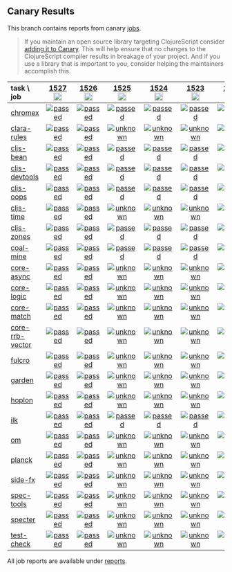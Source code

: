 ## Canary Results

This branch contains reports from canary [jobs](https://github.com/cljs-oss/canary/tree/jobs).

> If you maintain an open source library targeting ClojureScript consider [adding it to Canary](https://github.com/cljs-oss/canary/tree/master#how-to-participate). This will help ensure that no changes to the ClojureScript compiler results in breakage of your project. And if you use a library that is important to you, consider helping the maintainers accomplish this.

[//]: # (begin_overview_table)

| task \ job | <a href="reports/2020/09/06/job-001527-1.10.824-599cd05f" title="job #1527&#xA;&#xA;job&#xA;&#xA;requested by BinaryAge Bot (@babot) on 2020-09-06T11:06:49Z">1527<br/><img width=20 height=20 src="https://avatars0.githubusercontent.com/u/1476765?v=4&s=60"></a> | <a href="reports/2020/09/05/job-001526-1.10.825-ef20514a1" title="job #1526&#xA;&#xA;job -c mfikes -r CLJS-3174&#xA;&#xA;requested by Mike Fikes (@mfikes) on 2020-09-05T18:59:15Z">1526<br/><img width=20 height=20 src="https://avatars1.githubusercontent.com/u/1723464?v=4&s=60"></a> | <a href="reports/2020/09/05/job-001525-1.10.825-ef20514a1" title="job #1525&#xA;&#xA;job -c mfikes -r CLJS-3174&#xA;&#xA;requested by Mike Fikes (@mfikes) on 2020-09-05T18:11:09Z">1525<br/><img width=20 height=20 src="https://avatars1.githubusercontent.com/u/1723464?v=4&s=60"></a> | <a href="reports/2020/09/05/job-001524-1.10.824-599cd05f" title="job #1524&#xA;&#xA;job&#xA;&#xA;requested by BinaryAge Bot (@babot) on 2020-09-05T11:12:07Z">1524<br/><img width=20 height=20 src="https://avatars0.githubusercontent.com/u/1476765?v=4&s=60"></a> | <a href="reports/2020/09/04/job-001523-1.10.824-599cd05f" title="job #1523&#xA;&#xA;job&#xA;&#xA;requested by BinaryAge Bot (@babot) on 2020-09-04T11:06:28Z">1523<br/><img width=20 height=20 src="https://avatars0.githubusercontent.com/u/1476765?v=4&s=60"></a> | <a href="reports/2020/09/03/job-001522-1.10.824-599cd05f" title="job #1522&#xA;&#xA;job&#xA;&#xA;requested by BinaryAge Bot (@babot) on 2020-09-03T11:06:42Z">1522<br/><img width=20 height=20 src="https://avatars0.githubusercontent.com/u/1476765?v=4&s=60"></a> | <a href="reports/2020/09/02/job-001521-1.10.824-599cd05f" title="job #1521&#xA;&#xA;job&#xA;&#xA;requested by BinaryAge Bot (@babot) on 2020-09-02T11:06:19Z">1521<br/><img width=20 height=20 src="https://avatars0.githubusercontent.com/u/1476765?v=4&s=60"></a> | <a href="reports/2020/09/01/job-001520-1.10.824-599cd05f" title="job #1520&#xA;&#xA;job&#xA;&#xA;requested by BinaryAge Bot (@babot) on 2020-09-01T11:06:36Z">1520<br/><img width=20 height=20 src="https://avatars0.githubusercontent.com/u/1476765?v=4&s=60"></a> | <a href="reports/2020/08/31/job-001519-1.10.824-599cd05f" title="job #1519&#xA;&#xA;job&#xA;&#xA;requested by BinaryAge Bot (@babot) on 2020-08-31T11:03:00Z">1519<br/><img width=20 height=20 src="https://avatars0.githubusercontent.com/u/1476765?v=4&s=60"></a> | <a href="reports/2020/08/30/job-001518-1.10.824-599cd05f" title="job #1518&#xA;&#xA;job&#xA;&#xA;requested by BinaryAge Bot (@babot) on 2020-08-30T11:11:24Z">1518<br/><img width=20 height=20 src="https://avatars0.githubusercontent.com/u/1476765?v=4&s=60"></a> |
| :--- | :---: | :---: | :---: | :---: | :---: | :---: | :---: | :---: | :---: | :---: |
| [chromex](https://github.com/binaryage/chromex) | <a href="reports/2020/09/06/job-001527-1.10.824-599cd05f#-chromex"><img title="passed" src="http://box.binaryage.com/s-passed.svg"><a> | <a href="reports/2020/09/05/job-001526-1.10.825-ef20514a1#-chromex"><img title="passed" src="http://box.binaryage.com/s-passed.svg"><a> | <a href="reports/2020/09/05/job-001525-1.10.825-ef20514a1#-chromex"><img title="passed" src="http://box.binaryage.com/s-passed.svg"><a> | <a href="reports/2020/09/05/job-001524-1.10.824-599cd05f#-chromex"><img title="passed" src="http://box.binaryage.com/s-passed.svg"><a> | <a href="reports/2020/09/04/job-001523-1.10.824-599cd05f#-chromex"><img title="passed" src="http://box.binaryage.com/s-passed.svg"><a> | <a href="reports/2020/09/03/job-001522-1.10.824-599cd05f#-chromex"><img title="passed" src="http://box.binaryage.com/s-passed.svg"><a> | <a href="reports/2020/09/02/job-001521-1.10.824-599cd05f#-chromex"><img title="passed" src="http://box.binaryage.com/s-passed.svg"><a> | <a href="reports/2020/09/01/job-001520-1.10.824-599cd05f#-chromex"><img title="passed" src="http://box.binaryage.com/s-passed.svg"><a> | <a href="reports/2020/08/31/job-001519-1.10.824-599cd05f#-chromex"><img title="passed" src="http://box.binaryage.com/s-passed.svg"><a> | <a href="reports/2020/08/30/job-001518-1.10.824-599cd05f#-chromex"><img title="passed" src="http://box.binaryage.com/s-passed.svg"><a> |
| [clara-rules](https://github.com/cerner/clara-rules) | <a href="reports/2020/09/06/job-001527-1.10.824-599cd05f#-clara-rules"><img title="passed" src="http://box.binaryage.com/s-passed.svg"><a> | <a href="reports/2020/09/05/job-001526-1.10.825-ef20514a1#-clara-rules"><img title="passed" src="http://box.binaryage.com/s-passed.svg"><a> | <a href="reports/2020/09/05/job-001525-1.10.825-ef20514a1#-clara-rules"><img title="unknown" src="http://box.binaryage.com/s-unknown.svg"><a> | <a href="reports/2020/09/05/job-001524-1.10.824-599cd05f#-clara-rules"><img title="unknown" src="http://box.binaryage.com/s-unknown.svg"><a> | <a href="reports/2020/09/04/job-001523-1.10.824-599cd05f#-clara-rules"><img title="unknown" src="http://box.binaryage.com/s-unknown.svg"><a> | <a href="reports/2020/09/03/job-001522-1.10.824-599cd05f#-clara-rules"><img title="unknown" src="http://box.binaryage.com/s-unknown.svg"><a> | <a href="reports/2020/09/02/job-001521-1.10.824-599cd05f#-clara-rules"><img title="unknown" src="http://box.binaryage.com/s-unknown.svg"><a> | <a href="reports/2020/09/01/job-001520-1.10.824-599cd05f#-clara-rules"><img title="unknown" src="http://box.binaryage.com/s-unknown.svg"><a> | <a href="reports/2020/08/31/job-001519-1.10.824-599cd05f#-clara-rules"><img title="unknown" src="http://box.binaryage.com/s-unknown.svg"><a> | <a href="reports/2020/08/30/job-001518-1.10.824-599cd05f#-clara-rules"><img title="unknown" src="http://box.binaryage.com/s-unknown.svg"><a> |
| [cljs-bean](https://github.com/mfikes/cljs-bean) | <a href="reports/2020/09/06/job-001527-1.10.824-599cd05f#-cljs-bean"><img title="passed" src="http://box.binaryage.com/s-passed.svg"><a> | <a href="reports/2020/09/05/job-001526-1.10.825-ef20514a1#-cljs-bean"><img title="passed" src="http://box.binaryage.com/s-passed.svg"><a> | <a href="reports/2020/09/05/job-001525-1.10.825-ef20514a1#-cljs-bean"><img title="passed" src="http://box.binaryage.com/s-passed.svg"><a> | <a href="reports/2020/09/05/job-001524-1.10.824-599cd05f#-cljs-bean"><img title="passed" src="http://box.binaryage.com/s-passed.svg"><a> | <a href="reports/2020/09/04/job-001523-1.10.824-599cd05f#-cljs-bean"><img title="passed" src="http://box.binaryage.com/s-passed.svg"><a> | <a href="reports/2020/09/03/job-001522-1.10.824-599cd05f#-cljs-bean"><img title="passed" src="http://box.binaryage.com/s-passed.svg"><a> | <a href="reports/2020/09/02/job-001521-1.10.824-599cd05f#-cljs-bean"><img title="passed" src="http://box.binaryage.com/s-passed.svg"><a> | <a href="reports/2020/09/01/job-001520-1.10.824-599cd05f#-cljs-bean"><img title="failed" src="http://box.binaryage.com/s-failed.svg"><a> | <a href="reports/2020/08/31/job-001519-1.10.824-599cd05f#-cljs-bean"><img title="passed" src="http://box.binaryage.com/s-passed.svg"><a> | <a href="reports/2020/08/30/job-001518-1.10.824-599cd05f#-cljs-bean"><img title="failed" src="http://box.binaryage.com/s-failed.svg"><a> |
| [cljs-devtools](https://github.com/binaryage/cljs-devtools) | <a href="reports/2020/09/06/job-001527-1.10.824-599cd05f#-cljs-devtools"><img title="passed" src="http://box.binaryage.com/s-passed.svg"><a> | <a href="reports/2020/09/05/job-001526-1.10.825-ef20514a1#-cljs-devtools"><img title="passed" src="http://box.binaryage.com/s-passed.svg"><a> | <a href="reports/2020/09/05/job-001525-1.10.825-ef20514a1#-cljs-devtools"><img title="passed" src="http://box.binaryage.com/s-passed.svg"><a> | <a href="reports/2020/09/05/job-001524-1.10.824-599cd05f#-cljs-devtools"><img title="passed" src="http://box.binaryage.com/s-passed.svg"><a> | <a href="reports/2020/09/04/job-001523-1.10.824-599cd05f#-cljs-devtools"><img title="passed" src="http://box.binaryage.com/s-passed.svg"><a> | <a href="reports/2020/09/03/job-001522-1.10.824-599cd05f#-cljs-devtools"><img title="passed" src="http://box.binaryage.com/s-passed.svg"><a> | <a href="reports/2020/09/02/job-001521-1.10.824-599cd05f#-cljs-devtools"><img title="passed" src="http://box.binaryage.com/s-passed.svg"><a> | <a href="reports/2020/09/01/job-001520-1.10.824-599cd05f#-cljs-devtools"><img title="passed" src="http://box.binaryage.com/s-passed.svg"><a> | <a href="reports/2020/08/31/job-001519-1.10.824-599cd05f#-cljs-devtools"><img title="passed" src="http://box.binaryage.com/s-passed.svg"><a> | <a href="reports/2020/08/30/job-001518-1.10.824-599cd05f#-cljs-devtools"><img title="passed" src="http://box.binaryage.com/s-passed.svg"><a> |
| [cljs-oops](https://github.com/binaryage/cljs-oops) | <a href="reports/2020/09/06/job-001527-1.10.824-599cd05f#-cljs-oops"><img title="passed" src="http://box.binaryage.com/s-passed.svg"><a> | <a href="reports/2020/09/05/job-001526-1.10.825-ef20514a1#-cljs-oops"><img title="passed" src="http://box.binaryage.com/s-passed.svg"><a> | <a href="reports/2020/09/05/job-001525-1.10.825-ef20514a1#-cljs-oops"><img title="passed" src="http://box.binaryage.com/s-passed.svg"><a> | <a href="reports/2020/09/05/job-001524-1.10.824-599cd05f#-cljs-oops"><img title="passed" src="http://box.binaryage.com/s-passed.svg"><a> | <a href="reports/2020/09/04/job-001523-1.10.824-599cd05f#-cljs-oops"><img title="passed" src="http://box.binaryage.com/s-passed.svg"><a> | <a href="reports/2020/09/03/job-001522-1.10.824-599cd05f#-cljs-oops"><img title="passed" src="http://box.binaryage.com/s-passed.svg"><a> | <a href="reports/2020/09/02/job-001521-1.10.824-599cd05f#-cljs-oops"><img title="passed" src="http://box.binaryage.com/s-passed.svg"><a> | <a href="reports/2020/09/01/job-001520-1.10.824-599cd05f#-cljs-oops"><img title="passed" src="http://box.binaryage.com/s-passed.svg"><a> | <a href="reports/2020/08/31/job-001519-1.10.824-599cd05f#-cljs-oops"><img title="passed" src="http://box.binaryage.com/s-passed.svg"><a> | <a href="reports/2020/08/30/job-001518-1.10.824-599cd05f#-cljs-oops"><img title="passed" src="http://box.binaryage.com/s-passed.svg"><a> |
| [cljs-time](https://github.com/andrewmcveigh/cljs-time) | <a href="reports/2020/09/06/job-001527-1.10.824-599cd05f#-cljs-time"><img title="passed" src="http://box.binaryage.com/s-passed.svg"><a> | <a href="reports/2020/09/05/job-001526-1.10.825-ef20514a1#-cljs-time"><img title="passed" src="http://box.binaryage.com/s-passed.svg"><a> | <a href="reports/2020/09/05/job-001525-1.10.825-ef20514a1#-cljs-time"><img title="unknown" src="http://box.binaryage.com/s-unknown.svg"><a> | <a href="reports/2020/09/05/job-001524-1.10.824-599cd05f#-cljs-time"><img title="unknown" src="http://box.binaryage.com/s-unknown.svg"><a> | <a href="reports/2020/09/04/job-001523-1.10.824-599cd05f#-cljs-time"><img title="unknown" src="http://box.binaryage.com/s-unknown.svg"><a> | <a href="reports/2020/09/03/job-001522-1.10.824-599cd05f#-cljs-time"><img title="unknown" src="http://box.binaryage.com/s-unknown.svg"><a> | <a href="reports/2020/09/02/job-001521-1.10.824-599cd05f#-cljs-time"><img title="unknown" src="http://box.binaryage.com/s-unknown.svg"><a> | <a href="reports/2020/09/01/job-001520-1.10.824-599cd05f#-cljs-time"><img title="unknown" src="http://box.binaryage.com/s-unknown.svg"><a> | <a href="reports/2020/08/31/job-001519-1.10.824-599cd05f#-cljs-time"><img title="unknown" src="http://box.binaryage.com/s-unknown.svg"><a> | <a href="reports/2020/08/30/job-001518-1.10.824-599cd05f#-cljs-time"><img title="unknown" src="http://box.binaryage.com/s-unknown.svg"><a> |
| [cljs-zones](https://github.com/binaryage/cljs-zones) | <a href="reports/2020/09/06/job-001527-1.10.824-599cd05f#-cljs-zones"><img title="passed" src="http://box.binaryage.com/s-passed.svg"><a> | <a href="reports/2020/09/05/job-001526-1.10.825-ef20514a1#-cljs-zones"><img title="passed" src="http://box.binaryage.com/s-passed.svg"><a> | <a href="reports/2020/09/05/job-001525-1.10.825-ef20514a1#-cljs-zones"><img title="passed" src="http://box.binaryage.com/s-passed.svg"><a> | <a href="reports/2020/09/05/job-001524-1.10.824-599cd05f#-cljs-zones"><img title="passed" src="http://box.binaryage.com/s-passed.svg"><a> | <a href="reports/2020/09/04/job-001523-1.10.824-599cd05f#-cljs-zones"><img title="passed" src="http://box.binaryage.com/s-passed.svg"><a> | <a href="reports/2020/09/03/job-001522-1.10.824-599cd05f#-cljs-zones"><img title="passed" src="http://box.binaryage.com/s-passed.svg"><a> | <a href="reports/2020/09/02/job-001521-1.10.824-599cd05f#-cljs-zones"><img title="passed" src="http://box.binaryage.com/s-passed.svg"><a> | <a href="reports/2020/09/01/job-001520-1.10.824-599cd05f#-cljs-zones"><img title="passed" src="http://box.binaryage.com/s-passed.svg"><a> | <a href="reports/2020/08/31/job-001519-1.10.824-599cd05f#-cljs-zones"><img title="passed" src="http://box.binaryage.com/s-passed.svg"><a> | <a href="reports/2020/08/30/job-001518-1.10.824-599cd05f#-cljs-zones"><img title="passed" src="http://box.binaryage.com/s-passed.svg"><a> |
| [coal-mine](https://github.com/mfikes/coal-mine) | <a href="reports/2020/09/06/job-001527-1.10.824-599cd05f#-coal-mine"><img title="passed" src="http://box.binaryage.com/s-passed.svg"><a> | <a href="reports/2020/09/05/job-001526-1.10.825-ef20514a1#-coal-mine"><img title="passed" src="http://box.binaryage.com/s-passed.svg"><a> | <a href="reports/2020/09/05/job-001525-1.10.825-ef20514a1#-coal-mine"><img title="passed" src="http://box.binaryage.com/s-passed.svg"><a> | <a href="reports/2020/09/05/job-001524-1.10.824-599cd05f#-coal-mine"><img title="passed" src="http://box.binaryage.com/s-passed.svg"><a> | <a href="reports/2020/09/04/job-001523-1.10.824-599cd05f#-coal-mine"><img title="passed" src="http://box.binaryage.com/s-passed.svg"><a> | <a href="reports/2020/09/03/job-001522-1.10.824-599cd05f#-coal-mine"><img title="passed" src="http://box.binaryage.com/s-passed.svg"><a> | <a href="reports/2020/09/02/job-001521-1.10.824-599cd05f#-coal-mine"><img title="passed" src="http://box.binaryage.com/s-passed.svg"><a> | <a href="reports/2020/09/01/job-001520-1.10.824-599cd05f#-coal-mine"><img title="passed" src="http://box.binaryage.com/s-passed.svg"><a> | <a href="reports/2020/08/31/job-001519-1.10.824-599cd05f#-coal-mine"><img title="passed" src="http://box.binaryage.com/s-passed.svg"><a> | <a href="reports/2020/08/30/job-001518-1.10.824-599cd05f#-coal-mine"><img title="failed" src="http://box.binaryage.com/s-failed.svg"><a> |
| [core-async](https://github.com/clojure/core.async) | <a href="reports/2020/09/06/job-001527-1.10.824-599cd05f#-core-async"><img title="passed" src="http://box.binaryage.com/s-passed.svg"><a> | <a href="reports/2020/09/05/job-001526-1.10.825-ef20514a1#-core-async"><img title="passed" src="http://box.binaryage.com/s-passed.svg"><a> | <a href="reports/2020/09/05/job-001525-1.10.825-ef20514a1#-core-async"><img title="unknown" src="http://box.binaryage.com/s-unknown.svg"><a> | <a href="reports/2020/09/05/job-001524-1.10.824-599cd05f#-core-async"><img title="unknown" src="http://box.binaryage.com/s-unknown.svg"><a> | <a href="reports/2020/09/04/job-001523-1.10.824-599cd05f#-core-async"><img title="unknown" src="http://box.binaryage.com/s-unknown.svg"><a> | <a href="reports/2020/09/03/job-001522-1.10.824-599cd05f#-core-async"><img title="unknown" src="http://box.binaryage.com/s-unknown.svg"><a> | <a href="reports/2020/09/02/job-001521-1.10.824-599cd05f#-core-async"><img title="unknown" src="http://box.binaryage.com/s-unknown.svg"><a> | <a href="reports/2020/09/01/job-001520-1.10.824-599cd05f#-core-async"><img title="unknown" src="http://box.binaryage.com/s-unknown.svg"><a> | <a href="reports/2020/08/31/job-001519-1.10.824-599cd05f#-core-async"><img title="unknown" src="http://box.binaryage.com/s-unknown.svg"><a> | <a href="reports/2020/08/30/job-001518-1.10.824-599cd05f#-core-async"><img title="unknown" src="http://box.binaryage.com/s-unknown.svg"><a> |
| [core-logic](https://github.com/clojure/core.logic) | <a href="reports/2020/09/06/job-001527-1.10.824-599cd05f#-core-logic"><img title="passed" src="http://box.binaryage.com/s-passed.svg"><a> | <a href="reports/2020/09/05/job-001526-1.10.825-ef20514a1#-core-logic"><img title="passed" src="http://box.binaryage.com/s-passed.svg"><a> | <a href="reports/2020/09/05/job-001525-1.10.825-ef20514a1#-core-logic"><img title="unknown" src="http://box.binaryage.com/s-unknown.svg"><a> | <a href="reports/2020/09/05/job-001524-1.10.824-599cd05f#-core-logic"><img title="unknown" src="http://box.binaryage.com/s-unknown.svg"><a> | <a href="reports/2020/09/04/job-001523-1.10.824-599cd05f#-core-logic"><img title="unknown" src="http://box.binaryage.com/s-unknown.svg"><a> | <a href="reports/2020/09/03/job-001522-1.10.824-599cd05f#-core-logic"><img title="unknown" src="http://box.binaryage.com/s-unknown.svg"><a> | <a href="reports/2020/09/02/job-001521-1.10.824-599cd05f#-core-logic"><img title="unknown" src="http://box.binaryage.com/s-unknown.svg"><a> | <a href="reports/2020/09/01/job-001520-1.10.824-599cd05f#-core-logic"><img title="unknown" src="http://box.binaryage.com/s-unknown.svg"><a> | <a href="reports/2020/08/31/job-001519-1.10.824-599cd05f#-core-logic"><img title="unknown" src="http://box.binaryage.com/s-unknown.svg"><a> | <a href="reports/2020/08/30/job-001518-1.10.824-599cd05f#-core-logic"><img title="unknown" src="http://box.binaryage.com/s-unknown.svg"><a> |
| [core-match](https://github.com/clojure/core.match) | <a href="reports/2020/09/06/job-001527-1.10.824-599cd05f#-core-match"><img title="passed" src="http://box.binaryage.com/s-passed.svg"><a> | <a href="reports/2020/09/05/job-001526-1.10.825-ef20514a1#-core-match"><img title="passed" src="http://box.binaryage.com/s-passed.svg"><a> | <a href="reports/2020/09/05/job-001525-1.10.825-ef20514a1#-core-match"><img title="unknown" src="http://box.binaryage.com/s-unknown.svg"><a> | <a href="reports/2020/09/05/job-001524-1.10.824-599cd05f#-core-match"><img title="unknown" src="http://box.binaryage.com/s-unknown.svg"><a> | <a href="reports/2020/09/04/job-001523-1.10.824-599cd05f#-core-match"><img title="unknown" src="http://box.binaryage.com/s-unknown.svg"><a> | <a href="reports/2020/09/03/job-001522-1.10.824-599cd05f#-core-match"><img title="unknown" src="http://box.binaryage.com/s-unknown.svg"><a> | <a href="reports/2020/09/02/job-001521-1.10.824-599cd05f#-core-match"><img title="unknown" src="http://box.binaryage.com/s-unknown.svg"><a> | <a href="reports/2020/09/01/job-001520-1.10.824-599cd05f#-core-match"><img title="unknown" src="http://box.binaryage.com/s-unknown.svg"><a> | <a href="reports/2020/08/31/job-001519-1.10.824-599cd05f#-core-match"><img title="unknown" src="http://box.binaryage.com/s-unknown.svg"><a> | <a href="reports/2020/08/30/job-001518-1.10.824-599cd05f#-core-match"><img title="unknown" src="http://box.binaryage.com/s-unknown.svg"><a> |
| [core-rrb-vector](https://github.com/clojure/core.rrb-vector) | <a href="reports/2020/09/06/job-001527-1.10.824-599cd05f#-core-rrb-vector"><img title="passed" src="http://box.binaryage.com/s-passed.svg"><a> | <a href="reports/2020/09/05/job-001526-1.10.825-ef20514a1#-core-rrb-vector"><img title="passed" src="http://box.binaryage.com/s-passed.svg"><a> | <a href="reports/2020/09/05/job-001525-1.10.825-ef20514a1#-core-rrb-vector"><img title="unknown" src="http://box.binaryage.com/s-unknown.svg"><a> | <a href="reports/2020/09/05/job-001524-1.10.824-599cd05f#-core-rrb-vector"><img title="unknown" src="http://box.binaryage.com/s-unknown.svg"><a> | <a href="reports/2020/09/04/job-001523-1.10.824-599cd05f#-core-rrb-vector"><img title="unknown" src="http://box.binaryage.com/s-unknown.svg"><a> | <a href="reports/2020/09/03/job-001522-1.10.824-599cd05f#-core-rrb-vector"><img title="unknown" src="http://box.binaryage.com/s-unknown.svg"><a> | <a href="reports/2020/09/02/job-001521-1.10.824-599cd05f#-core-rrb-vector"><img title="unknown" src="http://box.binaryage.com/s-unknown.svg"><a> | <a href="reports/2020/09/01/job-001520-1.10.824-599cd05f#-core-rrb-vector"><img title="unknown" src="http://box.binaryage.com/s-unknown.svg"><a> | <a href="reports/2020/08/31/job-001519-1.10.824-599cd05f#-core-rrb-vector"><img title="unknown" src="http://box.binaryage.com/s-unknown.svg"><a> | <a href="reports/2020/08/30/job-001518-1.10.824-599cd05f#-core-rrb-vector"><img title="unknown" src="http://box.binaryage.com/s-unknown.svg"><a> |
| [fulcro](https://github.com/fulcrologic/fulcro) | <a href="reports/2020/09/06/job-001527-1.10.824-599cd05f#-fulcro"><img title="passed" src="http://box.binaryage.com/s-passed.svg"><a> | <a href="reports/2020/09/05/job-001526-1.10.825-ef20514a1#-fulcro"><img title="passed" src="http://box.binaryage.com/s-passed.svg"><a> | <a href="reports/2020/09/05/job-001525-1.10.825-ef20514a1#-fulcro"><img title="unknown" src="http://box.binaryage.com/s-unknown.svg"><a> | <a href="reports/2020/09/05/job-001524-1.10.824-599cd05f#-fulcro"><img title="unknown" src="http://box.binaryage.com/s-unknown.svg"><a> | <a href="reports/2020/09/04/job-001523-1.10.824-599cd05f#-fulcro"><img title="unknown" src="http://box.binaryage.com/s-unknown.svg"><a> | <a href="reports/2020/09/03/job-001522-1.10.824-599cd05f#-fulcro"><img title="unknown" src="http://box.binaryage.com/s-unknown.svg"><a> | <a href="reports/2020/09/02/job-001521-1.10.824-599cd05f#-fulcro"><img title="unknown" src="http://box.binaryage.com/s-unknown.svg"><a> | <a href="reports/2020/09/01/job-001520-1.10.824-599cd05f#-fulcro"><img title="unknown" src="http://box.binaryage.com/s-unknown.svg"><a> | <a href="reports/2020/08/31/job-001519-1.10.824-599cd05f#-fulcro"><img title="unknown" src="http://box.binaryage.com/s-unknown.svg"><a> | <a href="reports/2020/08/30/job-001518-1.10.824-599cd05f#-fulcro"><img title="unknown" src="http://box.binaryage.com/s-unknown.svg"><a> |
| [garden](https://github.com/noprompt/garden) | <a href="reports/2020/09/06/job-001527-1.10.824-599cd05f#-garden"><img title="passed" src="http://box.binaryage.com/s-passed.svg"><a> | <a href="reports/2020/09/05/job-001526-1.10.825-ef20514a1#-garden"><img title="passed" src="http://box.binaryage.com/s-passed.svg"><a> | <a href="reports/2020/09/05/job-001525-1.10.825-ef20514a1#-garden"><img title="unknown" src="http://box.binaryage.com/s-unknown.svg"><a> | <a href="reports/2020/09/05/job-001524-1.10.824-599cd05f#-garden"><img title="unknown" src="http://box.binaryage.com/s-unknown.svg"><a> | <a href="reports/2020/09/04/job-001523-1.10.824-599cd05f#-garden"><img title="unknown" src="http://box.binaryage.com/s-unknown.svg"><a> | <a href="reports/2020/09/03/job-001522-1.10.824-599cd05f#-garden"><img title="unknown" src="http://box.binaryage.com/s-unknown.svg"><a> | <a href="reports/2020/09/02/job-001521-1.10.824-599cd05f#-garden"><img title="unknown" src="http://box.binaryage.com/s-unknown.svg"><a> | <a href="reports/2020/09/01/job-001520-1.10.824-599cd05f#-garden"><img title="unknown" src="http://box.binaryage.com/s-unknown.svg"><a> | <a href="reports/2020/08/31/job-001519-1.10.824-599cd05f#-garden"><img title="unknown" src="http://box.binaryage.com/s-unknown.svg"><a> | <a href="reports/2020/08/30/job-001518-1.10.824-599cd05f#-garden"><img title="unknown" src="http://box.binaryage.com/s-unknown.svg"><a> |
| [hoplon](https://github.com/hoplon/hoplon) | <a href="reports/2020/09/06/job-001527-1.10.824-599cd05f#-hoplon"><img title="passed" src="http://box.binaryage.com/s-passed.svg"><a> | <a href="reports/2020/09/05/job-001526-1.10.825-ef20514a1#-hoplon"><img title="passed" src="http://box.binaryage.com/s-passed.svg"><a> | <a href="reports/2020/09/05/job-001525-1.10.825-ef20514a1#-hoplon"><img title="unknown" src="http://box.binaryage.com/s-unknown.svg"><a> | <a href="reports/2020/09/05/job-001524-1.10.824-599cd05f#-hoplon"><img title="unknown" src="http://box.binaryage.com/s-unknown.svg"><a> | <a href="reports/2020/09/04/job-001523-1.10.824-599cd05f#-hoplon"><img title="unknown" src="http://box.binaryage.com/s-unknown.svg"><a> | <a href="reports/2020/09/03/job-001522-1.10.824-599cd05f#-hoplon"><img title="unknown" src="http://box.binaryage.com/s-unknown.svg"><a> | <a href="reports/2020/09/02/job-001521-1.10.824-599cd05f#-hoplon"><img title="unknown" src="http://box.binaryage.com/s-unknown.svg"><a> | <a href="reports/2020/09/01/job-001520-1.10.824-599cd05f#-hoplon"><img title="unknown" src="http://box.binaryage.com/s-unknown.svg"><a> | <a href="reports/2020/08/31/job-001519-1.10.824-599cd05f#-hoplon"><img title="unknown" src="http://box.binaryage.com/s-unknown.svg"><a> | <a href="reports/2020/08/30/job-001518-1.10.824-599cd05f#-hoplon"><img title="unknown" src="http://box.binaryage.com/s-unknown.svg"><a> |
| [ilk](https://github.com/mfikes/ilk) | <a href="reports/2020/09/06/job-001527-1.10.824-599cd05f#-ilk"><img title="passed" src="http://box.binaryage.com/s-passed.svg"><a> | <a href="reports/2020/09/05/job-001526-1.10.825-ef20514a1#-ilk"><img title="passed" src="http://box.binaryage.com/s-passed.svg"><a> | <a href="reports/2020/09/05/job-001525-1.10.825-ef20514a1#-ilk"><img title="passed" src="http://box.binaryage.com/s-passed.svg"><a> | <a href="reports/2020/09/05/job-001524-1.10.824-599cd05f#-ilk"><img title="passed" src="http://box.binaryage.com/s-passed.svg"><a> | <a href="reports/2020/09/04/job-001523-1.10.824-599cd05f#-ilk"><img title="passed" src="http://box.binaryage.com/s-passed.svg"><a> | <a href="reports/2020/09/03/job-001522-1.10.824-599cd05f#-ilk"><img title="passed" src="http://box.binaryage.com/s-passed.svg"><a> | <a href="reports/2020/09/02/job-001521-1.10.824-599cd05f#-ilk"><img title="passed" src="http://box.binaryage.com/s-passed.svg"><a> | <a href="reports/2020/09/01/job-001520-1.10.824-599cd05f#-ilk"><img title="passed" src="http://box.binaryage.com/s-passed.svg"><a> | <a href="reports/2020/08/31/job-001519-1.10.824-599cd05f#-ilk"><img title="passed" src="http://box.binaryage.com/s-passed.svg"><a> | <a href="reports/2020/08/30/job-001518-1.10.824-599cd05f#-ilk"><img title="failed" src="http://box.binaryage.com/s-failed.svg"><a> |
| [om](https://github.com/omcljs/om) | <a href="reports/2020/09/06/job-001527-1.10.824-599cd05f#-om"><img title="passed" src="http://box.binaryage.com/s-passed.svg"><a> | <a href="reports/2020/09/05/job-001526-1.10.825-ef20514a1#-om"><img title="passed" src="http://box.binaryage.com/s-passed.svg"><a> | <a href="reports/2020/09/05/job-001525-1.10.825-ef20514a1#-om"><img title="unknown" src="http://box.binaryage.com/s-unknown.svg"><a> | <a href="reports/2020/09/05/job-001524-1.10.824-599cd05f#-om"><img title="unknown" src="http://box.binaryage.com/s-unknown.svg"><a> | <a href="reports/2020/09/04/job-001523-1.10.824-599cd05f#-om"><img title="unknown" src="http://box.binaryage.com/s-unknown.svg"><a> | <a href="reports/2020/09/03/job-001522-1.10.824-599cd05f#-om"><img title="unknown" src="http://box.binaryage.com/s-unknown.svg"><a> | <a href="reports/2020/09/02/job-001521-1.10.824-599cd05f#-om"><img title="unknown" src="http://box.binaryage.com/s-unknown.svg"><a> | <a href="reports/2020/09/01/job-001520-1.10.824-599cd05f#-om"><img title="unknown" src="http://box.binaryage.com/s-unknown.svg"><a> | <a href="reports/2020/08/31/job-001519-1.10.824-599cd05f#-om"><img title="unknown" src="http://box.binaryage.com/s-unknown.svg"><a> | <a href="reports/2020/08/30/job-001518-1.10.824-599cd05f#-om"><img title="unknown" src="http://box.binaryage.com/s-unknown.svg"><a> |
| [planck](https://github.com/planck-repl/planck) | <a href="reports/2020/09/06/job-001527-1.10.824-599cd05f#-planck"><img title="passed" src="http://box.binaryage.com/s-passed.svg"><a> | <a href="reports/2020/09/05/job-001526-1.10.825-ef20514a1#-planck"><img title="passed" src="http://box.binaryage.com/s-passed.svg"><a> | <a href="reports/2020/09/05/job-001525-1.10.825-ef20514a1#-planck"><img title="unknown" src="http://box.binaryage.com/s-unknown.svg"><a> | <a href="reports/2020/09/05/job-001524-1.10.824-599cd05f#-planck"><img title="unknown" src="http://box.binaryage.com/s-unknown.svg"><a> | <a href="reports/2020/09/04/job-001523-1.10.824-599cd05f#-planck"><img title="unknown" src="http://box.binaryage.com/s-unknown.svg"><a> | <a href="reports/2020/09/03/job-001522-1.10.824-599cd05f#-planck"><img title="unknown" src="http://box.binaryage.com/s-unknown.svg"><a> | <a href="reports/2020/09/02/job-001521-1.10.824-599cd05f#-planck"><img title="unknown" src="http://box.binaryage.com/s-unknown.svg"><a> | <a href="reports/2020/09/01/job-001520-1.10.824-599cd05f#-planck"><img title="unknown" src="http://box.binaryage.com/s-unknown.svg"><a> | <a href="reports/2020/08/31/job-001519-1.10.824-599cd05f#-planck"><img title="unknown" src="http://box.binaryage.com/s-unknown.svg"><a> | <a href="reports/2020/08/30/job-001518-1.10.824-599cd05f#-planck"><img title="unknown" src="http://box.binaryage.com/s-unknown.svg"><a> |
| [side-fx](https://github.com/cljsrn/side-fx) | <a href="reports/2020/09/06/job-001527-1.10.824-599cd05f#-side-fx"><img title="passed" src="http://box.binaryage.com/s-passed.svg"><a> | <a href="reports/2020/09/05/job-001526-1.10.825-ef20514a1#-side-fx"><img title="passed" src="http://box.binaryage.com/s-passed.svg"><a> | <a href="reports/2020/09/05/job-001525-1.10.825-ef20514a1#-side-fx"><img title="unknown" src="http://box.binaryage.com/s-unknown.svg"><a> | <a href="reports/2020/09/05/job-001524-1.10.824-599cd05f#-side-fx"><img title="unknown" src="http://box.binaryage.com/s-unknown.svg"><a> | <a href="reports/2020/09/04/job-001523-1.10.824-599cd05f#-side-fx"><img title="unknown" src="http://box.binaryage.com/s-unknown.svg"><a> | <a href="reports/2020/09/03/job-001522-1.10.824-599cd05f#-side-fx"><img title="unknown" src="http://box.binaryage.com/s-unknown.svg"><a> | <a href="reports/2020/09/02/job-001521-1.10.824-599cd05f#-side-fx"><img title="unknown" src="http://box.binaryage.com/s-unknown.svg"><a> | <a href="reports/2020/09/01/job-001520-1.10.824-599cd05f#-side-fx"><img title="unknown" src="http://box.binaryage.com/s-unknown.svg"><a> | <a href="reports/2020/08/31/job-001519-1.10.824-599cd05f#-side-fx"><img title="unknown" src="http://box.binaryage.com/s-unknown.svg"><a> | <a href="reports/2020/08/30/job-001518-1.10.824-599cd05f#-side-fx"><img title="unknown" src="http://box.binaryage.com/s-unknown.svg"><a> |
| [spec-tools](https://github.com/metosin/spec-tools) | <a href="reports/2020/09/06/job-001527-1.10.824-599cd05f#-spec-tools"><img title="passed" src="http://box.binaryage.com/s-passed.svg"><a> | <a href="reports/2020/09/05/job-001526-1.10.825-ef20514a1#-spec-tools"><img title="passed" src="http://box.binaryage.com/s-passed.svg"><a> | <a href="reports/2020/09/05/job-001525-1.10.825-ef20514a1#-spec-tools"><img title="unknown" src="http://box.binaryage.com/s-unknown.svg"><a> | <a href="reports/2020/09/05/job-001524-1.10.824-599cd05f#-spec-tools"><img title="unknown" src="http://box.binaryage.com/s-unknown.svg"><a> | <a href="reports/2020/09/04/job-001523-1.10.824-599cd05f#-spec-tools"><img title="unknown" src="http://box.binaryage.com/s-unknown.svg"><a> | <a href="reports/2020/09/03/job-001522-1.10.824-599cd05f#-spec-tools"><img title="unknown" src="http://box.binaryage.com/s-unknown.svg"><a> | <a href="reports/2020/09/02/job-001521-1.10.824-599cd05f#-spec-tools"><img title="unknown" src="http://box.binaryage.com/s-unknown.svg"><a> | <a href="reports/2020/09/01/job-001520-1.10.824-599cd05f#-spec-tools"><img title="unknown" src="http://box.binaryage.com/s-unknown.svg"><a> | <a href="reports/2020/08/31/job-001519-1.10.824-599cd05f#-spec-tools"><img title="unknown" src="http://box.binaryage.com/s-unknown.svg"><a> | <a href="reports/2020/08/30/job-001518-1.10.824-599cd05f#-spec-tools"><img title="unknown" src="http://box.binaryage.com/s-unknown.svg"><a> |
| [specter](https://github.com/nathanmarz/specter) | <a href="reports/2020/09/06/job-001527-1.10.824-599cd05f#-specter"><img title="passed" src="http://box.binaryage.com/s-passed.svg"><a> | <a href="reports/2020/09/05/job-001526-1.10.825-ef20514a1#-specter"><img title="passed" src="http://box.binaryage.com/s-passed.svg"><a> | <a href="reports/2020/09/05/job-001525-1.10.825-ef20514a1#-specter"><img title="unknown" src="http://box.binaryage.com/s-unknown.svg"><a> | <a href="reports/2020/09/05/job-001524-1.10.824-599cd05f#-specter"><img title="unknown" src="http://box.binaryage.com/s-unknown.svg"><a> | <a href="reports/2020/09/04/job-001523-1.10.824-599cd05f#-specter"><img title="unknown" src="http://box.binaryage.com/s-unknown.svg"><a> | <a href="reports/2020/09/03/job-001522-1.10.824-599cd05f#-specter"><img title="unknown" src="http://box.binaryage.com/s-unknown.svg"><a> | <a href="reports/2020/09/02/job-001521-1.10.824-599cd05f#-specter"><img title="unknown" src="http://box.binaryage.com/s-unknown.svg"><a> | <a href="reports/2020/09/01/job-001520-1.10.824-599cd05f#-specter"><img title="unknown" src="http://box.binaryage.com/s-unknown.svg"><a> | <a href="reports/2020/08/31/job-001519-1.10.824-599cd05f#-specter"><img title="unknown" src="http://box.binaryage.com/s-unknown.svg"><a> | <a href="reports/2020/08/30/job-001518-1.10.824-599cd05f#-specter"><img title="unknown" src="http://box.binaryage.com/s-unknown.svg"><a> |
| [test-check](https://github.com/clojure/test.check) | <a href="reports/2020/09/06/job-001527-1.10.824-599cd05f#-test-check"><img title="passed" src="http://box.binaryage.com/s-passed.svg"><a> | <a href="reports/2020/09/05/job-001526-1.10.825-ef20514a1#-test-check"><img title="passed" src="http://box.binaryage.com/s-passed.svg"><a> | <a href="reports/2020/09/05/job-001525-1.10.825-ef20514a1#-test-check"><img title="unknown" src="http://box.binaryage.com/s-unknown.svg"><a> | <a href="reports/2020/09/05/job-001524-1.10.824-599cd05f#-test-check"><img title="unknown" src="http://box.binaryage.com/s-unknown.svg"><a> | <a href="reports/2020/09/04/job-001523-1.10.824-599cd05f#-test-check"><img title="unknown" src="http://box.binaryage.com/s-unknown.svg"><a> | <a href="reports/2020/09/03/job-001522-1.10.824-599cd05f#-test-check"><img title="unknown" src="http://box.binaryage.com/s-unknown.svg"><a> | <a href="reports/2020/09/02/job-001521-1.10.824-599cd05f#-test-check"><img title="unknown" src="http://box.binaryage.com/s-unknown.svg"><a> | <a href="reports/2020/09/01/job-001520-1.10.824-599cd05f#-test-check"><img title="unknown" src="http://box.binaryage.com/s-unknown.svg"><a> | <a href="reports/2020/08/31/job-001519-1.10.824-599cd05f#-test-check"><img title="unknown" src="http://box.binaryage.com/s-unknown.svg"><a> | <a href="reports/2020/08/30/job-001518-1.10.824-599cd05f#-test-check"><img title="unknown" src="http://box.binaryage.com/s-unknown.svg"><a> |

[//]: # (end_overview_table)

All job reports are available under [reports](reports).
